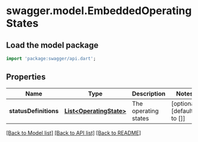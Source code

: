 # swagger.model.EmbeddedOperatingStates

## Load the model package
```dart
import 'package:swagger/api.dart';
```

## Properties
Name | Type | Description | Notes
------------ | ------------- | ------------- | -------------
**statusDefinitions** | [**List&lt;OperatingState&gt;**](OperatingState.md) | The operating states | [optional] [default to []]

[[Back to Model list]](../README.md#documentation-for-models) [[Back to API list]](../README.md#documentation-for-api-endpoints) [[Back to README]](../README.md)


